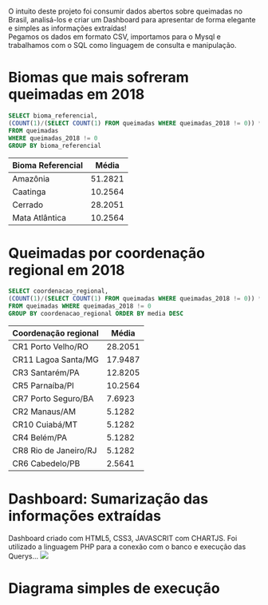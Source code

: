 
# 
O intuito deste projeto foi consumir dados abertos sobre queimadas no Brasil, analisá-los e criar um Dashboard para apresentar de forma elegante e simples as informações extraídas! <br>
Pegamos os dados em formato CSV, importamos para o Mysql e trabalhamos com o SQL como linguagem de consulta e manipulação. 

# Biomas que mais sofreram queimadas em 2018

```sql
SELECT bioma_referencial,
(COUNT(1)/(SELECT COUNT(1) FROM queimadas WHERE queimadas_2018 != 0)) * 100 AS media
FROM queimadas
WHERE queimadas_2018 != 0
GROUP BY bioma_referencial
```

<table>
  <thead>
    <tr>
      <th>Bioma Referencial</th>
      <th>Média</th>
    </tr>
  </head>
  <tbody>
    <tr>
      <td>Amazônia</td>
      <td>51.2821</td>
    </tr>
    <tr>
      <td>Caatinga</td>
      <td>10.2564</td>
    </tr>
    <tr>
      <td>Cerrado</td>
      <td>28.2051</td>
    </tr>
    <tr>
      <td>Mata Atlântica</td>
      <td>10.2564</td>
    </tr>
  </tbody>
</table>

# Queimadas por coordenação regional em 2018

```sql
SELECT coordenacao_regional,
(COUNT(1)/(SELECT COUNT(1) FROM queimadas WHERE queimadas_2018 != 0)) * 100 AS media
FROM queimadas WHERE queimadas_2018 != 0
GROUP BY coordenacao_regional ORDER BY media DESC
```

<table>
  <thead>
    <tr>
      <th>Coordenação regional</th>
      <th>Média</th>
    </tr>
  </head>
  <tbody>
    <tr>
      <td>CR1 Porto Velho/RO</td>
      <td>28.2051</td>
    </tr>
    <tr>
      <td>CR11 Lagoa Santa/MG</td>
      <td>17.9487</td>
    </tr>
    <tr>
      <td>CR3 Santarém/PA</td>
      <td>12.8205</td>
    </tr>
    <tr>
      <td>CR5 Parnaíba/PI</td>
      <td>10.2564</td>
    </tr>
    <tr>
      <td>CR7 Porto Seguro/BA</td>
      <td>7.6923</td>
    </tr>
    <tr>
      <td>CR2 Manaus/AM</td>
      <td>5.1282</td>
    </tr><tr>
      <td>CR10 Cuiabá/MT</td>
      <td>5.1282</td>
    </tr>
    <tr>
      <td>CR4 Belém/PA</td>
      <td>5.1282</td>
    </tr>
    <tr>
      <td>CR8 Rio de Janeiro/RJ</td>
      <td>5.1282</td>
    </tr>
    <tr>
      <td>CR6 Cabedelo/PB</td>
      <td>2.5641</td>
    </tr>
  </tbody>
</table>

# Dashboard: Sumarização das informações extraídas
Dashboard criado com HTML5, CSS3, JAVASCRIT com CHARTJS. Foi utilizado a linguagem PHP para a conexão com o banco e execução das Querys...
<img src="https://raw.githubusercontent.com/valdiney/IncendiosEmUnidadesDeConservacaoFederais/master/assets/img/img_do_dashboard.png"/>

# Diagrama simples de execução
<img scr="https://github.com/valdiney/IncendiosEmUnidadesDeConservacaoFederais/blob/master/Diagrama1.png"/>
